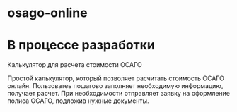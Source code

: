 # osago-online
# В процессе разработки
Калькулятор для расчета стоимости ОСАГО

Простой калькулятор, который позволяет расчитать стоимость ОСАГО онлайн.
Пользоватеь пошагово заполняет необходимую информацию, получает расчет.
При необходимости отправляет заявку на оформление полиса ОСАГО, подложив нужные документы.
